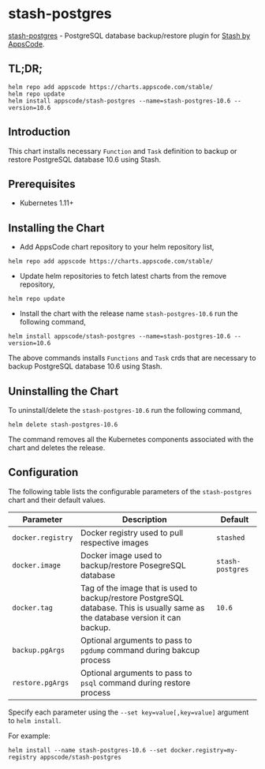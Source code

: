 # stash-postgres

[stash-postgres](https://github.com/stashed/stash-postgres) - PostgreSQL database backup/restore plugin for [Stash by AppsCode](https://appscode.com/products/stash/).

## TL;DR;

```console
helm repo add appscode https://charts.appscode.com/stable/
helm repo update
helm install appscode/stash-postgres --name=stash-postgres-10.6 --version=10.6
```

## Introduction

This chart installs necessary `Function` and `Task` definition to backup or restore PostgreSQL database 10.6 using Stash.

## Prerequisites

- Kubernetes 1.11+

## Installing the Chart

- Add AppsCode chart repository to your helm repository list,

```console
helm repo add appscode https://charts.appscode.com/stable/
```

- Update helm repositories to fetch latest charts from the remove repository,

```console
helm repo update
```

- Install the chart with the release name `stash-postgres-10.6` run the following command,

```console
helm install appscode/stash-postgres --name=stash-postgres-10.6 --version=10.6
```

The above commands installs `Functions` and `Task` crds that are necessary to backup PostgreSQL database 10.6 using Stash.

## Uninstalling the Chart

To uninstall/delete the `stash-postgres-10.6` run the following command,

```console
helm delete stash-postgres-10.6
```

The command removes all the Kubernetes components associated with the chart and deletes the release.

## Configuration

The following table lists the configurable parameters of the `stash-postgres` chart and their default values.

|     Parameter     |                                                           Description                                                            |     Default      |
| ----------------- | -------------------------------------------------------------------------------------------------------------------------------- | ---------------- |
| `docker.registry` | Docker registry used to pull respective images                                                                                   | `stashed`        |
| `docker.image`    | Docker image used to backup/restore PosegreSQL database                                                                          | `stash-postgres` |
| `docker.tag`      | Tag of the image that is used to backup/restore PostgreSQL database. This is usually same as the database version it can backup. | `10.6`           |
| `backup.pgArgs`   | Optional arguments to pass to `pgdump` command  during bakcup process                                                            |                  |
| `restore.pgArgs`  | Optional arguments to pass to `psql` command during restore process                                                              |                  |

Specify each parameter using the `--set key=value[,key=value]` argument to `helm install`.

For example:

```console
helm install --name stash-postgres-10.6 --set docker.registry=my-registry appscode/stash-postgres
```
